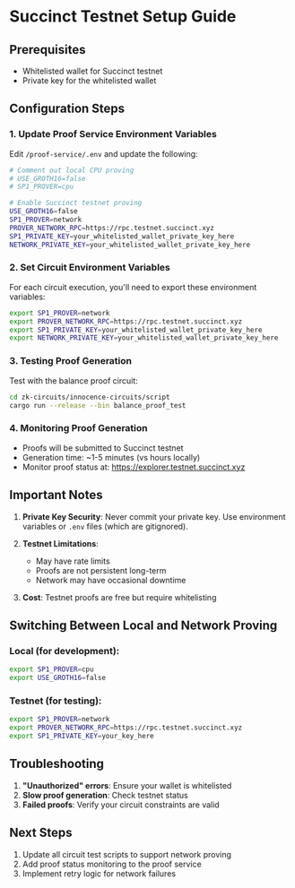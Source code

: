# Succinct Testnet Setup Guide

## Prerequisites
- Whitelisted wallet for Succinct testnet
- Private key for the whitelisted wallet

## Configuration Steps

### 1. Update Proof Service Environment Variables

Edit `/proof-service/.env` and update the following:

```bash
# Comment out local CPU proving
# USE_GROTH16=false
# SP1_PROVER=cpu

# Enable Succinct testnet proving
USE_GROTH16=false
SP1_PROVER=network
PROVER_NETWORK_RPC=https://rpc.testnet.succinct.xyz
SP1_PRIVATE_KEY=your_whitelisted_wallet_private_key_here
NETWORK_PRIVATE_KEY=your_whitelisted_wallet_private_key_here
```

### 2. Set Circuit Environment Variables

For each circuit execution, you'll need to export these environment variables:

```bash
export SP1_PROVER=network
export PROVER_NETWORK_RPC=https://rpc.testnet.succinct.xyz
export SP1_PRIVATE_KEY=your_whitelisted_wallet_private_key_here
export NETWORK_PRIVATE_KEY=your_whitelisted_wallet_private_key_here
```

### 3. Testing Proof Generation

Test with the balance proof circuit:

```bash
cd zk-circuits/innocence-circuits/script
cargo run --release --bin balance_proof_test
```

### 4. Monitoring Proof Generation

- Proofs will be submitted to Succinct testnet
- Generation time: ~1-5 minutes (vs hours locally)
- Monitor proof status at: https://explorer.testnet.succinct.xyz

## Important Notes

1. **Private Key Security**: Never commit your private key. Use environment variables or `.env` files (which are gitignored).

2. **Testnet Limitations**: 
   - May have rate limits
   - Proofs are not persistent long-term
   - Network may have occasional downtime

3. **Cost**: Testnet proofs are free but require whitelisting

## Switching Between Local and Network Proving

### Local (for development):
```bash
export SP1_PROVER=cpu
export USE_GROTH16=false
```

### Testnet (for testing):
```bash
export SP1_PROVER=network
export PROVER_NETWORK_RPC=https://rpc.testnet.succinct.xyz
export SP1_PRIVATE_KEY=your_key_here
```

## Troubleshooting

1. **"Unauthorized" errors**: Ensure your wallet is whitelisted
2. **Slow proof generation**: Check testnet status
3. **Failed proofs**: Verify your circuit constraints are valid

## Next Steps

1. Update all circuit test scripts to support network proving
2. Add proof status monitoring to the proof service
3. Implement retry logic for network failures